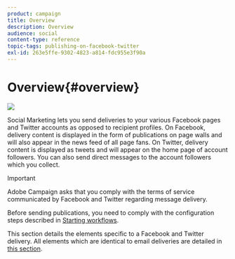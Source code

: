 ```yaml
---
product: campaign
title: Overview
description: Overview
audience: social
content-type: reference
topic-tags: publishing-on-facebook-twitter
exl-id: 263e5ffe-9302-4823-a814-fdc955e3f90a
---
```

# Overview{#overview}

![](assets/do-not-localize/v7-only.svg)

Social Marketing lets you send deliveries to your various Facebook pages and Twitter accounts as opposed to recipient profiles. On Facebook, delivery content is displayed in the form of publications on page walls and will also appear in the news feed of all page fans. On Twitter, delivery content is displayed as tweets and will appear on the home page of account followers. You can also send direct messages to the account followers which you collect.

>[!IMPORTANT]
>
>Adobe Campaign asks that you comply with the terms of service communicated by Facebook and Twitter regarding message delivery.
>
>Before sending publications, you need to comply with the configuration steps described in [Starting workflows](../../social/using/starting-workflows.md).

This section details the elements specific to a Facebook and Twitter delivery. All elements which are identical to email deliveries are detailed in [this section](../../../common/delivery/using/email/email.md).
